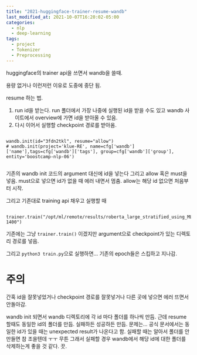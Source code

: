```yaml
---
title: "2021-huggingface-trainer-resume-wandb"
last_modified_at: 2021-10-07T16:20:02-05:00
categories:
  - nlp
  - deep-learning
tags:
  - project
  - Tokenizer
  - Preprocessing
---
```


huggingface의 trainer api을 쓰면서 wandb을 쓸때.

용량 없거나 이런저런 이유로 도중에 중단 됨.

resume 하는 법.

1. run id을 받는다. run 폴더에서 가장 나중에 실행된 id을 받을 수도 있고 wandb 사이트에서 overview에 가면 id을 받아올 수 있음.
2. 다시 이어서 실행할 checkpoint 경로를 받아옴.

```

wandb.init(id="3fdn2tkl", resume="allow")
# wandb.init(project='klue-RE', name=cfg['wandb']['name'],tags=cfg['wandb']['tags'], group=cfg['wandb']['group'], entity='boostcamp-nlp-06')
    
```

기존의 wandb init 코드의 argument 대신에 id을 넣는다 그리고 allow 혹은 must을 넣음. must으로 넣으면 id가 없을 때 에러 내면서 멈춤. allow는 해당 id 없으면 처음부터 시작.

그리고 기존대로 training api 채우고 실행할 때
```
    trainer.train("/opt/ml/remote/results/roberta_large_stratified_using_MLM_1100_exp/checkpoint-1400")

```

기존에는 그냥 `trainer.train()` 이겠지만 argument으로 checkpoint가 있는 디렉토리 경로를 넣음.

그리고 `python3 train.py`으로 실행하면... 기존의 epoch들은 스킵하고 지나감. 

# 주의
간혹 id을 잘못넣었거나 checkpoint 경로를 잘못넣거나 다른 곳에 넣으면 에러 뜨면서 안돌아감.
 
 wandb init 되면서 wandb 디렉토리에 각 id 마다 폴더를 하나씩 만듬. 근데 resume 할때도 동일한 id의 폴더를 만듬. 실패하든 성공하든 만듬. 문제는... 공식 문서에서는 동일한 id가 있을 때는 unexpected result가 나온다고 함. 실패할 때는 알아서 폴더를 안만들면 참 조을텐데 ㅜㅜ 무튼 그래서 실패할 경우 wandb에서 해당 id에 대한 폴더를 삭제하는게 좋을 것 같다. 끗.